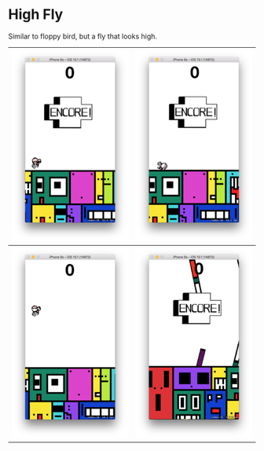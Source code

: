# High Fly
Similar to floppy bird, but a fly that looks high.

![Alt text](https://github.com/PhaelIshall/High-Fly/blob/master/Screen%20Shot%202017-02-09%20at%204.22.15%20PM.png)  |  ![Alt text](https://github.com/PhaelIshall/High-Fly/blob/master/Screen%20Shot%202017-02-09%20at%204.22.13%20PM.png)
:-------------------------:|:-------------------------:
![Alt text](https://github.com/PhaelIshall/High-Fly/blob/master/Screen%20Shot%202017-02-09%20at%204.22.42%20PM.png)  |  ![Alt text](https://github.com/PhaelIshall/High-Fly/blob/master/Screen%20Shot%202017-02-09%20at%204.23.21%20PM.png)





